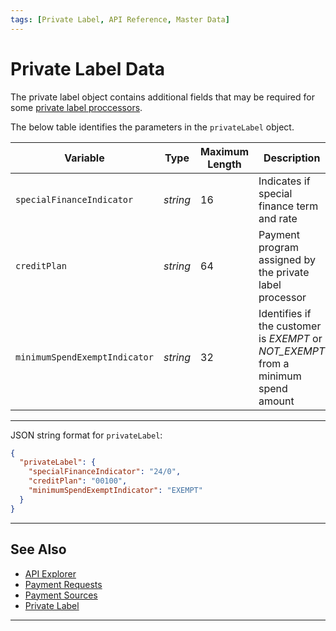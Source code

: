 ```yaml
---
tags: [Private Label, API Reference, Master Data]
---
```


# Private Label Data

The private label object contains additional fields that may be required for some [private label proccessors](?path=docs/Resources/Guides/Payment-Sources/Private-Label.md).  

<!--
type: tab
titles: privateLabel, JSON Example
-->

The below table identifies the parameters in the `privateLabel` object.

| Variable | Type | Maximum Length | Description |
| -------- | -- | ------------ | ------------------ |
| `specialFinanceIndicator` | *string* | 16 | Indicates if special finance term and rate |
| `creditPlan`| *string* | 64 | Payment program assigned by the private label processor |
| `minimumSpendExemptIndicator`| *string* | 32 | Identifies if the customer is *EXEMPT* or *NOT_EXEMPT* from a minimum spend amount |

---

<!--
type: tab
-->

JSON string format for `privateLabel`:

```json
{
  "privateLabel": {
    "specialFinanceIndicator": "24/0",
    "creditPlan": "00100",
    "minimumSpendExemptIndicator": "EXEMPT"
  }
}
```

<!-- type: tab-end -->

---

## See Also

- [API Explorer](../api/?type=post&path=/payments/v1/charges)
- [Payment Requests](?path=docs/Resources/API-Documents/Payments/Payments.md)
- [Payment Sources](?path=docs/Resources/Guides/Payment-Sources/Source-Type.md)
- [Private Label](?path=docs/Resources/Guides/Payment-Sources/Private-Label.md)

---

